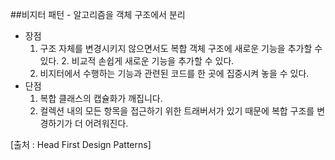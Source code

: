 ##비지터 패턴 - 알고리즘을 객체 구조에서 분리

  - 장점
	  1. 구조 자체를 변경시키지 않으면서도 복합 객체 구조에 새로운 기능을 추가할 수 있다. 
		2. 비교적 손쉽게 새로운 기능을 추가할 수 있다.
  	3. 비지터에서 수행하는 기능과 관련된 코드를 한 곳에 집중시켜 놓을 수 있다.
  - 단점
   	1. 복합 클래스의 캡슐화가 깨집니다.
   	2. 컬렉션 내의 모든 항목을 접근하기 위한 트래버서가 있기 때문에 복합 구조를 변경하기가 더 어려워진다.
 
 
 [출처 : Head First Design Patterns]